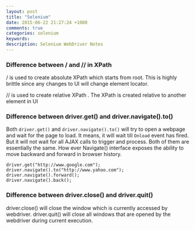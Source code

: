 ```yaml
---
layout: post
title: "Selenium"
date: 2015-06-22 21:27:24 +1000
comments: true
categories: selenium
keywords: 
description: Selenium WebDriver Notes
---
```


### Difference between / and // in XPath
/ is used to create absolute XPath which starts from root. This is highly brittle since any changes to UI will change element locator.

// is used to create relative XPath . The XPath is created relative to another element in UI

### Difference between driver.get() and driver.navigate().to()
Both `driver.get()` and `driver.navigate().to()` will try to open a webpage and wait for the page to load. It means, it will wait till `Onload` event has fired. But it will not wait for all AJAX calls to trigger and process. Both of them are essentially the same. How ever Navigate() interface exposes the ability to move backward and forward  in browser history.

```
driver.get("http://www.google.com");
driver.navigate().to("http://www.yahoo.com");
driver.navigate().forward();
driver.navigate().back();
```

### Difference between driver.close() and driver.quit()
driver.close() will close the window which is currently accessed by webdriver.
driver.quit() will close all windows that are opened by the webdriver during current execution.